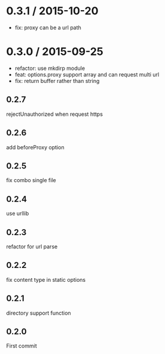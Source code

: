 
0.3.1 / 2015-10-20
==================

  * fix: proxy can be a url path

0.3.0 / 2015-09-25
==================

  * refactor: use mkdirp module
  * feat: options.proxy support array and can request multi url
  * fix: return buffer rather than string

## 0.2.7

rejectUnauthorized when request https

## 0.2.6

add beforeProxy option

## 0.2.5

fix combo single file

## 0.2.4

use urllib

## 0.2.3

refactor for url parse

## 0.2.2

fix content type in static options

## 0.2.1

directory support function

## 0.2.0

First commit
